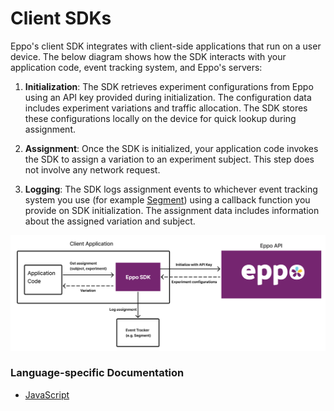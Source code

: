 # Client SDKs

Eppo's client SDK integrates with client-side applications that run on a user device. The below diagram shows how the SDK interacts with your application code, event tracking system, and Eppo's servers:

1. **Initialization**: The SDK retrieves experiment configurations from Eppo using an API key provided during initialization. The configuration data includes experiment variations and traffic allocation. The SDK stores these configurations locally on the device for quick lookup during assignment.

2. **Assignment**: Once the SDK is initialized, your application code invokes the SDK to assign a variation to an experiment subject. This step does not involve any network request.

3. **Logging**: The SDK logs assignment events to whichever event tracking system you use (for example [Segment](https://segment.com/docs/)) using a callback function you provide on SDK initialization. The assignment data includes information about the assigned variation and subject.

![client-sdk-diagram](../../../../static/img/connecting-data/client-sdk-diagram.png)

### Language-specific Documentation
- [JavaScript](./javascript.md)